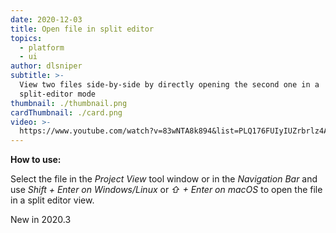 ```yaml
---
date: 2020-12-03
title: Open file in split editor
topics:
  - platform
  - ui
author: dlsniper
subtitle: >-
  View two files side-by-side by directly opening the second one in a
  split-editor mode
thumbnail: ./thumbnail.png
cardThumbnail: ./card.png
video: >-
  https://www.youtube.com/watch?v=83wNTA8k894&list=PLQ176FUIyIUZrbrlz4AY1V8VzBJKZyVlW&index=74
---
```

**How to use:**

Select the file in the _Project View_ tool window or in the _Navigation Bar_ and use _Shift + Enter on Windows/Linux_ or _⇧ + Enter on macOS_ to open the file in a split editor view.

<span class="tag is-rounded">New in 2020.3</span>
